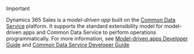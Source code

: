 > [!IMPORTANT]
> Dynamics 365 Sales is a *model-driven app* built on the [Common Data Service](https://docs.microsoft.com/powerapps/maker/common-data-service/data-platform-intro) platform. It supports the standard extensibility model for model-driven apps and Common Data Service to perform operations programmatically. For more information, see [Model-driven apps Developer Guide](https://docs.microsoft.com/powerapps/developer/model-driven-apps/overview) and [Common Data Service Developer Guide](https://docs.microsoft.com/powerapps/developer/common-data-service/overview)

